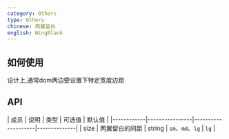 ```yaml
---
category: Others
type: Others
chinese: 两翼留白
english: WingBlank
---
```


## 如何使用

设计上,通常dom两边要设置下特定宽度边距

## API

| 成员        | 说明           | 类型      |      可选值      | 默认值       |
|------------|----------------|--------------------|--------------|
| size    | 两翼留白的间距  | string | `sm`、`md`、`lg` |  `lg`  |
